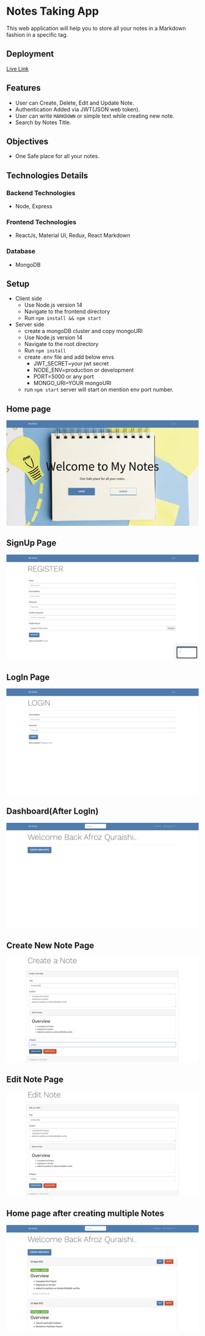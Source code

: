 # Notes Taking App

This web application will help you to store all your notes in a Markdown fashion in a specific tag.

## Deployment
[Live Link](https://notes-afroz23.vercel.app/)

## Features
- User can Create, Delete, Edit and Update Note.
- Authentication Added via JWT(JSON web token).
- User can write `MARKDOWN` or simple text while creating new note.
- Search by Notes Title.

## Objectives

- One Safe place for all your notes.


## Technologies Details

### Backend Technologies

- Node, Express

### Frontend Technologies

- ReactJs, Material UI, Redux, React Markdown

### Database

- MongoDB

## Setup
- Client side
  - Use Node.js version 14
  - Navigate to the frontend directory
  - Run `npm install && npm start`
- Server side
  - create a mongoDB cluster and copy mongoURI
  - Use Node.js version 14
  - Navigate to the root directory
  - Run `npm install`
  - create .env file and add below envs
     - JWT_SECRET=your jwt secret
     - NODE_ENV=production or development
     - PORT=5000 or any port
     - MONGO_URI=YOUR mongoURI
  - run `npm start` server will start on mention env port number.

## Home page
![home](./Screenshots/homePage.png)

## SignUp Page
![home](./Screenshots/registerPage.png)
## LogIn Page
![home](./Screenshots/logIn.png)

## Dashboard(After LogIn)
![home](./Screenshots/afterLogin.png)

## Create New Note Page
![home](./Screenshots/createNote.png)

## Edit Note Page
![home](./Screenshots/editNote.png)

## Home page after creating multiple Notes
![home](./Screenshots/final.png)